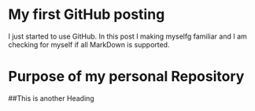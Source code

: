 # My first GitHub posting
I just started to use GitHub. In this post I making myselfg familiar and I am checking for myself if all MarkDown is supported.


# Purpose of my personal Repository

##This is another Heading

